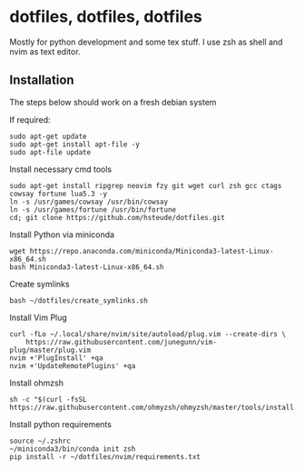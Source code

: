 # dotfiles, dotfiles, dotfiles

Mostly for python development and some tex stuff. I use zsh as shell and nvim as text editor.

## Installation

The steps below should work on a fresh debian system

If required:
```shell
sudo apt-get update
sudo apt-get install apt-file -y
sudo apt-file update
```

Install necessary cmd tools
```shell
sudo apt-get install ripgrep neovim fzy git wget curl zsh gcc ctags cowsay fortune lua5.3 -y
ln -s /usr/games/cowsay /usr/bin/cowsay
ln -s /usr/games/fortune /usr/bin/fortune
cd; git clone https://github.com/hsteude/dotfiles.git
```

Install Python via miniconda
```shell
wget https://repo.anaconda.com/miniconda/Miniconda3-latest-Linux-x86_64.sh
bash Miniconda3-latest-Linux-x86_64.sh
```
Create symlinks
```shell script
bash ~/dotfiles/create_symlinks.sh
```

Install Vim Plug
```shell
curl -fLo ~/.local/share/nvim/site/autoload/plug.vim --create-dirs \
    https://raw.githubusercontent.com/junegunn/vim-plug/master/plug.vim
nvim +'PlugInstall' +qa
nvim +'UpdateRemotePlugins' +qa
```

Install ohmzsh
```shell
sh -c "$(curl -fsSL https://raw.githubusercontent.com/ohmyzsh/ohmyzsh/master/tools/install.sh)"
```

Install python requirements
```shell
source ~/.zshrc
~/miniconda3/bin/conda init zsh
pip install -r ~/dotfiles/nvim/requirements.txt
```



